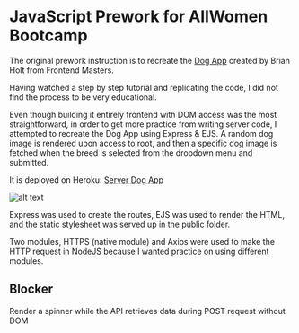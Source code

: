 # JavaScript Prework for AllWomen Bootcamp

The original prework instruction is to recreate the [Dog App](https://frontendmasters.github.io/bootcamp/dog-viewer/dog.html) created by Brian Holt from Frontend Masters.

Having watched a step by step tutorial and replicating the code, I did not find the process to be very educational. <br>

Even though building it entirely frontend with DOM access was the most straightforward, in order to get more practice from writing server code, I attempted to recreate the Dog App using Express & EJS. A random dog image is rendered upon access to root, and then a specific dog image is fetched when the breed is selected from the dropdown menu and submitted.

It is deployed on Heroku: [Server Dog App](https://glacial-lowlands-19605.herokuapp.com/)

![alt text](https://i.postimg.cc/pX4TtGNx/Screen-Shot-2021-09-07-at-12-08-54-AM.png "Dog App demo page")

Express was used to create the routes, EJS was used to render the HTML, and the static stylesheet was served up in the public folder.<br>

Two modules, HTTPS (native module) and Axios were used to make the HTTP request in NodeJS because I wanted practice on using different modules.

## Blocker
Render a spinner while the API retrieves data during POST request without DOM
